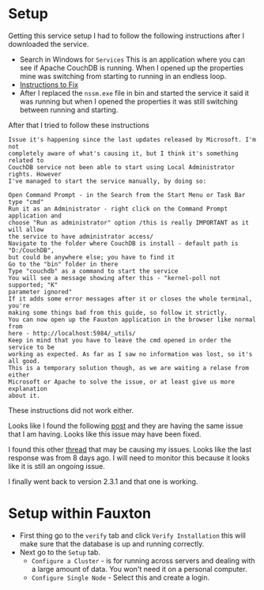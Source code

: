 # Setup
Getting this service setup I had to follow the following instructions after
I downloaded the service.

* Search in Windows for `Services` This is an application where  you can see if
  Apache CouchDB is running. When I opened up the properties mine was switching
  from starting to running in an endless loop.
* [Instructions to Fix](https://stackoverflow.com/questions/44107334/couchdb-fails-to-start-after-applying-windows-10-creators-update/44107335#44107335)
* After I replaced the `nssm.exe` file in bin and started the service it said it
  was running but when I opened the properties it was still switching between
  running and starting.

After that I tried to follow these instructions
```
Issue it's happening since the last updates released by Microsoft. I'm not 
completely aware of what's causing it, but I think it's something related to 
CouchDB service not been able to start using Local Administrator rights. However 
I've managed to start the service manually, by doing so:

Open Command Prompt - in the Search from the Start Menu or Task Bar type "cmd"
Run it as an Administrator - right click on the Command Prompt application and 
choose "Run as administrator" option /this is really IMPORTANT as it will allow 
the service to have administrator access/
Navigate to the folder where CouchDB is install - default path is "D:/CouchDB", 
but could be anywhere else; you have to find it
Go to the "bin" folder in there
Type "couchdb" as a command to start the service
You will see a message showing after this - "kernel-poll not supported; "K" 
parameter ignored"
If it adds some error messages after it or closes the whole terminal, you're 
making some things bad from this guide, so follow it strictly.
You can now open up the Fauxton application in the browser like normal from 
here - http://localhost:5984/_utils/
Keep in mind that you have to leave the cmd opened in order the service to be 
working as expected. As far as I saw no information was lost, so it's all good. 
This is a temporary solution though, as we are waiting a relase from either 
Microsoft or Apache to solve the issue, or at least give us more explanation 
about it.
```
These instructions did not work either.

Looks like I found the following [post](https://github.com/apache/couchdb/issues/2680)
and they are having the same issue that I am having. Looks like this issue may
have been fixed.

I found this other [thread](https://github.com/apache/couchdb/issues/3309) that
may be causing my issues. Looks like the last response was from 8 days ago. I 
will need to monitor this because it looks like it is still an ongoing issue.

I finally went back to version 2.3.1 and that one is working.

# Setup within Fauxton
+ First thing go to the `verify` tab and click `Verify Installation` this will
  make sure that the database is up and running correctly.
+ Next go to the `Setup` tab.
  - `Configure a Cluster` - is for running across servers and dealing with a
    large amount of data. You won't need it on a personal computer.
  - `Configure Single Node` - Select this and create a login.